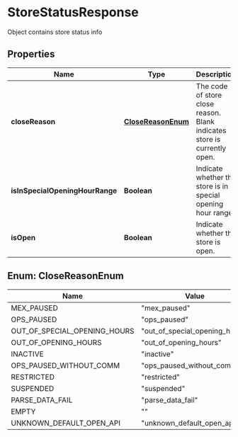 

# StoreStatusResponse

Object contains store status info

## Properties

| Name | Type | Description | Notes |
|------------ | ------------- | ------------- | -------------|
|**closeReason** | [**CloseReasonEnum**](#CloseReasonEnum) | The code of store close reason. Blank indicates store is currently open. |  |
|**isInSpecialOpeningHourRange** | **Boolean** | Indicate whether the store is in special opening hour range. |  |
|**isOpen** | **Boolean** | Indicate whether the store is open. |  |



## Enum: CloseReasonEnum

| Name | Value |
|---- | -----|
| MEX_PAUSED | &quot;mex_paused&quot; |
| OPS_PAUSED | &quot;ops_paused&quot; |
| OUT_OF_SPECIAL_OPENING_HOURS | &quot;out_of_special_opening_hours&quot; |
| OUT_OF_OPENING_HOURS | &quot;out_of_opening_hours&quot; |
| INACTIVE | &quot;inactive&quot; |
| OPS_PAUSED_WITHOUT_COMM | &quot;ops_paused_without_comm&quot; |
| RESTRICTED | &quot;restricted&quot; |
| SUSPENDED | &quot;suspended&quot; |
| PARSE_DATA_FAIL | &quot;parse_data_fail&quot; |
| EMPTY | &quot;&quot; |
| UNKNOWN_DEFAULT_OPEN_API | &quot;unknown_default_open_api&quot; |



